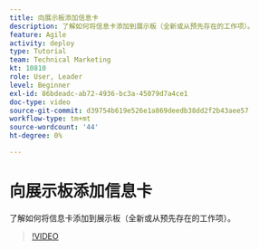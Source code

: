```yaml
---
title: 向展示板添加信息卡
description: 了解如何将信息卡添加到展示板（全新或从预先存在的工作项）。
feature: Agile
activity: deploy
type: Tutorial
team: Technical Marketing
kt: 10810
role: User, Leader
level: Beginner
exl-id: 86bdeadc-ab72-4936-bc3a-45079d7a4ce1
doc-type: video
source-git-commit: d39754b619e526e1a869deedb38dd2f2b43aee57
workflow-type: tm+mt
source-wordcount: '44'
ht-degree: 0%

---
```


# 向展示板添加信息卡

了解如何将信息卡添加到展示板（全新或从预先存在的工作项）。

>[!VIDEO](https://video.tv.adobe.com/v/346617)
